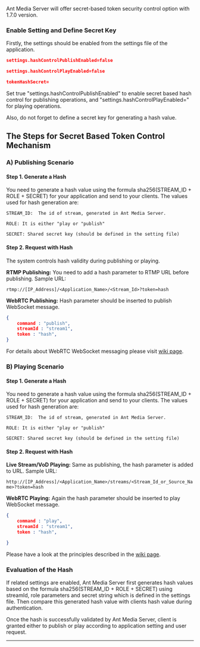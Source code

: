 Ant Media Server will offer secret-based token security control option with 1.7.0 version.

### Enable Setting and Define Secret Key

Firstly, the settings should be enabled from the settings file of the application.

```json
settings.hashControlPublishEnabled=false

settings.hashControlPlayEnabled=false

tokenHashSecret=

```
Set true "settings.hashControlPublishEnabled" to enable secret based hash control for publishing operations, and "settings.hashControlPlayEnabled=" for playing operations.

Also, do not forget to define a secret key for generating a hash value.



## The Steps for Secret Based Token Control Mechanism

### A) Publishing Scenario

#### Step 1. Generate a Hash

You need to generate a hash value using the formula sha256(STREAM_ID + ROLE + SECRET) for your application and send to your clients. The values used for hash generation are: 

`STREAM_ID:  The id of stream, generated in Ant Media Server.`

`ROLE: It is either "play or "publish"`

`SECRET: Shared secret key (should be defined in the setting file)` 



#### Step 2. Request with Hash 

The system controls hash validity during publishing or playing.

**RTMP Publishing:** You need to add a hash parameter to RTMP URL before publishing. Sample URL:

`rtmp://[IP_Address]/<Application_Name>/<Stream_Id>?token=hash`

**WebRTC Publishing:** Hash parameter should be inserted to publish WebSocket message.
```json
{
    command : "publish",
    streamId : "stream1",
    token : "hash",
}
```

 For details about WebRTC WebSocket messaging please visit [wiki page](https://github.com/ant-media/Ant-Media-Server/wiki/WebRTC-WebSocket-Messaging-Details).

### B) Playing Scenario

#### Step 1. Generate a Hash

You need to generate a hash value using the formula sha256(STREAM_ID + ROLE + SECRET) for your application and send to your clients. The values used for hash generation are: 

`STREAM_ID:  The id of stream, generated in Ant Media Server.`

`ROLE: It is either "play or "publish"`

`SECRET: Shared secret key (should be defined in the setting file)` 

#### Step 2. Request with Hash 

**Live Stream/VoD Playing:** Same as publishing, the hash parameter is added to URL. Sample URL:

``http://[IP_Address]/<Application_Name>/streams/<Stream_Id_or_Source_Name>?token=hash``

**WebRTC Playing:** Again the hash parameter should be inserted to play WebSocket message. 

```json
{
    command : "play",
    streamId : "stream1",
    token : "hash",

}
```

Please have a look at the principles described in the [wiki page](https://github.com/ant-media/Ant-Media-Server/wiki/WebRTC-WebSocket-Messaging-Details).


### Evaluation of the Hash

If related settings are enabled, Ant Media Server first generates hash values based on the formula sha256(STREAM_ID + ROLE + SECRET) using streamId, role parameters and secret string which is defined in the settings file. Then compare this generated hash value with clients hash value during authentication.

Once the hash is successfully validated by Ant Media Server, client is granted either to publish or play according to application setting and user request.
***
